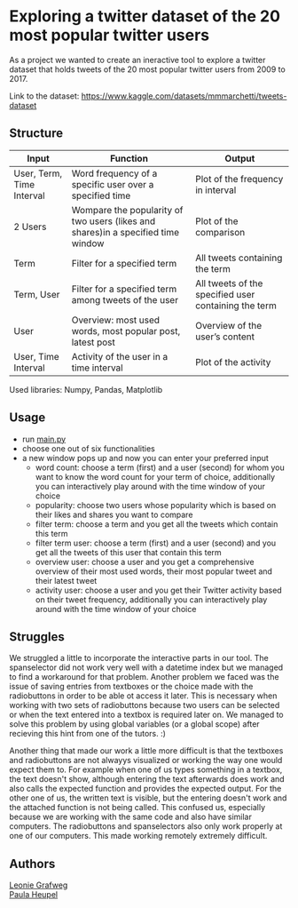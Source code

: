 # Exploring a twitter dataset of the 20 most popular twitter users

As a project we wanted to create an ineractive tool to explore a twitter dataset that holds tweets of the 20 most popular twitter users from 2009 to 2017.

Link to the dataset:
https://www.kaggle.com/datasets/mmmarchetti/tweets-dataset

## Structure

| Input  | Function | Output |
| ------------- | ------------- | ------------- |
| User, Term, Time Interval  | Word frequency of a specific user over a specified time  | Plot of the frequency in interval  |
| 2 Users  | Wompare the popularity of two users (likes and shares)in a specified time window  | Plot of the comparison  |
| Term  | Filter for a specified term  | All tweets containing the term  |
| Term, User  | Filter for a specified term among tweets of the user  | All tweets of the specified user containing the term  |
| User  | Overview: most used words, most popular post, latest post  | Overview of the user’s content  |
| User, Time Interval | Activity of the user in a time interval  | Plot of the activity  |

Used libraries: Numpy, Pandas, Matplotlib

## Usage
- run [main.py](main.py)
- choose one out of six functionalities 
- a new window pops up and now you can enter your preferred input
  - word count: choose a term (first) and a user (second) for whom you want to know the word count for your term of choice, additionally you can interactively play around with the time window of your choice 
  - popularity: choose two users whose popularity which is based on their likes and shares you want to compare
  - filter term: choose a term and you get all the tweets which contain this term
  - filter term user: choose a term (first) and a user (second) and you get all  the tweets of this user that contain this term
  - overview user: choose a user and you get a comprehensive overview of their most used words, their most popular tweet and their latest tweet
  - activity user: choose a user and you get their Twitter activity based on their tweet frequency, additionally you can interactively play around with the time window of your choice 


## Struggles
We struggled a little to incorporate the interactive parts in our tool.
The spanselector did not work very well with a datetime index but we managed to find a workaround for that problem.
Another problem we faced was the issue of saving entries from textboxes or the choice made with the radiobuttons in order to be able ot access it later.
This is necessary when working with two sets of radiobuttons because two users can be selected or when the text entered into a textbox is required later on.
We managed to solve this problem by using global variables (or a global scope) after recieving this hint from one of the tutors. :)

Another thing that made our work a little more difficult is that the textboxes and radiobuttons are not alwayys visualized or working the way one would expect them to.
For example when one of us types something in a textbox, the text doesn't show, although entering the text afterwards does work and also calls the expected function and provides the expected output.
For the other one of us, the written text is visible, but the entering doesn't work and the attached function is not being called.
This confused us, especially because we are working with the same code and also have similar computers.
The radiobuttons and spanselectors also only work properly at one of our computers.
This made working remotely extremely difficult.


## Authors
[Leonie Grafweg](mailto:lgrafweg@uos.de)<br/>
[Paula Heupel](mailto:pheupel@uos.de)<br/>
